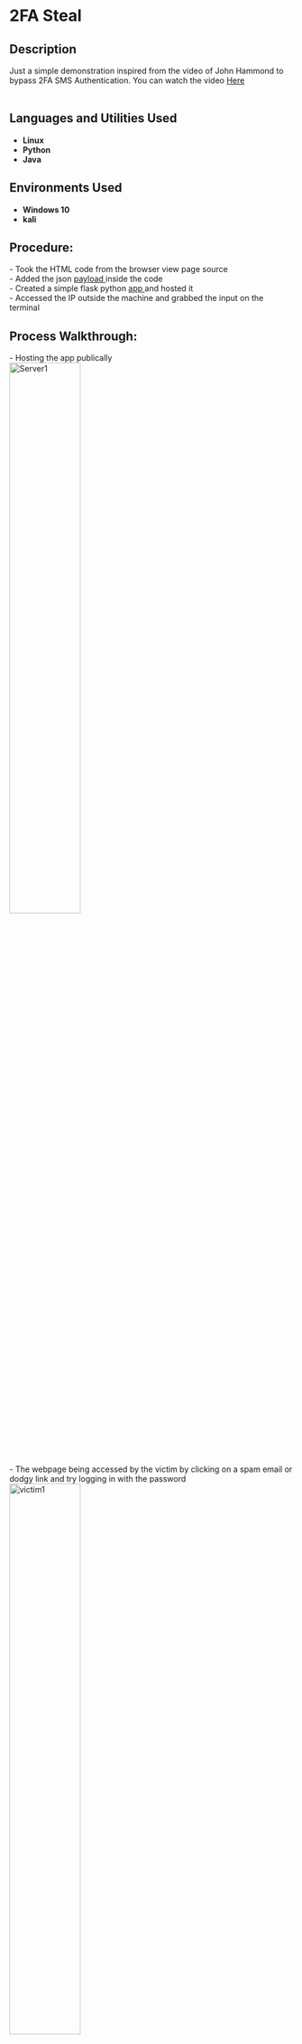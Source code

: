 <h1>2FA Steal</h1>


<h2>Description</h2>
Just a simple demonstration inspired from the video of John Hammond to bypass 2FA SMS Authentication. You can watch the video <a href= "https://www.youtube.com/watch?v=FwGeBW6OurM&t=211s">Here<a><br>  
<br />

<h2>Languages and Utilities Used</h2>

- <b>Linux</b> 
- <b>Python</b>
- <b>Java</b>

<h2>Environments Used </h2>

- <b>Windows 10</b>
- <b>kali</b>

<h2>Procedure:</h2>

<p align="Left">
- Took the HTML code from the browser view page source </br>
- Added the json <a href="https://raw.githubusercontent.com/V4g4b0nd/Projects/main/spam-mail/payload.js">payload <a>inside the code</br>
- Created a simple flask python <a href="https://raw.githubusercontent.com/V4g4b0nd/Projects/main/spam-mail/spam.py"> app <a>and hosted it</br> 
- Accessed the IP outside the machine and grabbed the input on the terminal
  
<h2>Process Walkthrough:</h2>

<p>
  - Hosting the app publically <br/>
<img src="https://imgur.com/nIfYUfs.png" height="50%" width="50%" alt="Server1"/></br>
  - The webpage being accessed by the victim by clicking on a spam email or dodgy link and try logging in with the password</br>
<img src="https://imgur.com/s7NERDG.png" height="50%" width="50%" alt="victim1"/></br>
  - The attacker is prompted with the password of the account in the terminal when the victim press next</br>
 <img src = "https://imgur.com/fqrZ15h.png" height="50%" width="50%" alt="server2"/></br>
  - The victim is then prompted with the page to enter the Verification code that is being sent to the phone</br>
 <img src = "https://imgur.com/DAqm6U1.png" height="50%" width="50%" alt="victim2"/></br>
  - On clicking next, the attacker would be able to get the 2FA code and can be used to login to victim's account</br>
 <img src = "https://imgur.com/voHQSMK.png" height="50%" width="50%" alt="victim2"/></br>
</p>  
  
  
  

